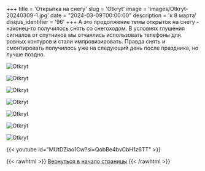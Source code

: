 +++
title = 'Открытка на снегу'
slug = 'Otkryt'
image = 'images/Otkryt-20240309-1.jpg'
date = "2024-03-09T00:00:00"
description = 'к 8 марта'
disqus_identifier = '96'
+++
А это продолжение темы открыток на снегу - наконец-то получилось снять со снегоходом. В условиях глушения сигналов от спутников мы отчаялись использовать телефоны для ровных контуров и стали импровизировать. Правда снять и смонтировать получилось уже на следующий день после праздника, но лучше поздно.

![Otkryt](/images/Otkryt-20240309-2.jpg)

![Otkryt](/images/Otkryt-20240309-3.jpg)

![Otkryt](/images/Otkryt-20240309-4.jpg)

![Otkryt](/images/Otkryt-20240309-5.jpg)

![Otkryt](/images/Otkryt-20240309-6.jpg)

![Otkryt](/images/Otkryt-20240309-7.jpg)

![Otkryt](/images/Otkryt-20240309-8.jpg)

{{< youtube id="MUtDZiao1Cw?si=QobBe4bvCbH1z6TT" >}}

{{< rawhtml >}}
<a href="#">Вернуться в начало страницы</a>
{{< /rawhtml >}}